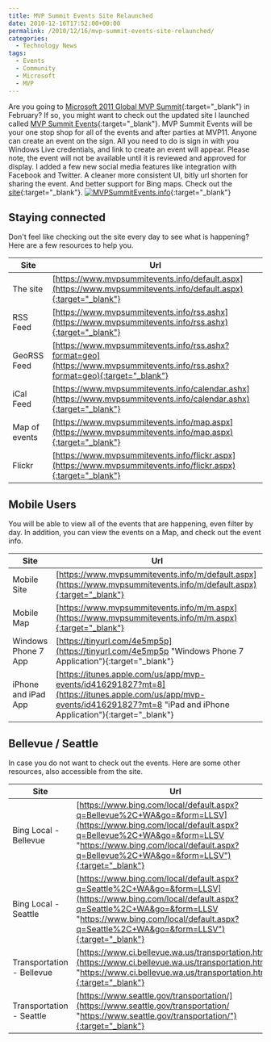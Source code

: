 ```yaml
---
title: MVP Summit Events Site Relaunched
date: 2010-12-16T17:52:00+00:00
permalink: /2010/12/16/mvp-summit-events-site-relaunched/
categories:
  - Technology News
tags:
  - Events
  - Community
  - Microsoft
  - MVP
---
```

Are you going to [Microsoft 2011 Global MVP Summit](https://2011mvpsummit.com){:target="_blank"} in February? If so, you might want to check out the updated site I launched called [MVP Summit Events](https://mvpsummitevents.info){:target="_blank"}. MVP Summit Events will be your one stop shop for all of the events and after parties at MVP11. Anyone can create an event on the sign. All you need to do is sign in with you Windows Live credentials, and link to create an event will appear. Please note, the event will not be available until it is reviewed and approved for display. I added a few new social media features like integration with Facebook and Twitter. A cleaner more consistent UI, bitly url shorten for sharing the event. And better support for Bing maps. Check out the [site](https://mvpsummitevents.info){:target="_blank"}. [![MVPSummitEvents.info](/assets/images/posts/image_1.png "MVPSummitEvents.info")](https://mvpsummitevents.info "MVP Summit Events"){:target="_blank"}

## Staying connected

Don't feel like checking out the site every day to see what is happening? Here are a few resources to help you.

|Site|Url|
|--- |--- |
|The site|[https://www.mvpsummitevents.info/default.aspx](https://www.mvpsummitevents.info/default.aspx){:target="_blank"}|
|RSS Feed|[https://www.mvpsummitevents.info/rss.ashx](https://www.mvpsummitevents.info/rss.ashx){:target="_blank"}|
|GeoRSS Feed|[https://www.mvpsummitevents.info/rss.ashx?format=geo](https://www.mvpsummitevents.info/rss.ashx?format=geo){:target="_blank"}|
|iCal Feed|[https://www.mvpsummitevents.info/calendar.ashx](https://www.mvpsummitevents.info/calendar.ashx){:target="_blank"}|
|Map of events|[https://www.mvpsummitevents.info/map.aspx](https://www.mvpsummitevents.info/map.aspx){:target="_blank"}|
|Flickr|[https://www.mvpsummitevents.info/flickr.aspx](https://www.mvpsummitevents.info/flickr.aspx){:target="_blank"}|

## Mobile Users

You will be able to view all of the events that are happening, even filter by day. In addition, you can view the events on a Map, and check out the event info.

|Site|Url|
|--- |--- |
|Mobile Site|[https://www.mvpsummitevents.info/m/default.aspx](https://www.mvpsummitevents.info/m/default.aspx){:target="_blank"}|
|Mobile Map|[https://www.mvpsummitevents.info/m/m.aspx](https://www.mvpsummitevents.info/m/m.aspx){:target="_blank"}|
|Windows Phone 7 App|[https://tinyurl.com/4e5mp5p](https://tinyurl.com/4e5mp5p "Windows Phone 7 Application"){:target="_blank"}|
|iPhone and iPad App|[https://itunes.apple.com/us/app/mvp-events/id416291827?mt=8](https://itunes.apple.com/us/app/mvp-events/id416291827?mt=8 "iPad and iPhone Application"){:target="_blank"}|

## Bellevue / Seattle

In case you do not want to check out the events. Here are some other resources, also accessible from the site.

|Site|Url|
|--- |--- |
|Bing Local - Bellevue|[https://www.bing.com/local/default.aspx?q=Bellevue%2C+WA&go=&form=LLSV](https://www.bing.com/local/default.aspx?q=Bellevue%2C+WA&go=&form=LLSV "https://www.bing.com/local/default.aspx?q=Bellevue%2C+WA&go=&form=LLSV"){:target="_blank"}|
|Bing Local - Seattle|[https://www.bing.com/local/default.aspx?q=Seattle%2C+WA&go=&form=LLSV](https://www.bing.com/local/default.aspx?q=Seattle%2C+WA&go=&form=LLSV "https://www.bing.com/local/default.aspx?q=Seattle%2C+WA&go=&form=LLSV"){:target="_blank"}|
|Transportation - Bellevue|[https://www.ci.bellevue.wa.us/transportation.htm](https://www.ci.bellevue.wa.us/transportation.htm "https://www.ci.bellevue.wa.us/transportation.htm"){:target="_blank"}|
|Transportation - Seattle|[https://www.seattle.gov/transportation/](https://www.seattle.gov/transportation/ "https://www.seattle.gov/transportation/"){:target="_blank"}|
